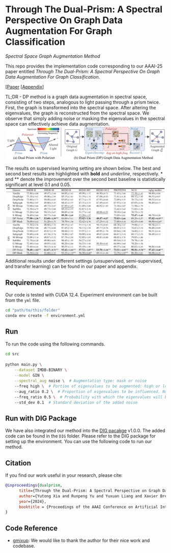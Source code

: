 # Through The Dual-Prism: A Spectral Perspective On Graph Data Augmentation For Graph Classification

*Spectral Space Graph Augmentation Method*

This repo provides the implementation code corresponding to our AAAI-25 paper entitled *Through The Dual-Prism: A Spectral Perspective On Graph Data Augmentation For Graph Classification*.

[[Paper](https://github.com/yu-rp/DualPrism/blob/main/assets/cr.pdf) [[Appendix](https://github.com/yu-rp/DualPrism/blob/main/assets/app.pdf)]

TL;DR - DP method is a graph data augmentation in spectral space, consisting of two steps, analogous to light passing through a prism twice. First, the graph is transformed into the spectral space. After altering the eigenvalues, the graph is reconstructed from the spectral space. We observe that simply adding noise or masking the eigenvalues in the spectral space can effectively achieve data augmentation.
![Framework of the proposed method.](assets/framework.png)

The results on supervised learning setting are shown below. The best and second best results are highlighted with **bold** and *underline*, respectively. * and ** denote the improvement over the second best baseline is statistically significant at level 0.1 and 0.05.
![Results.](assets/results.png) 
Additional results under different settings (unsupervised, semi-supervised, and transfer learning) can be found in our paper and appendix.


## Requirements
Our code is tested with CUDA 12.4. Experiment environment can be built from the `yml` file.
```sh
cd "path/to/this/folder"
conda env create -f environment.yml
```

## Run
To run the code using the following commands. 
```sh
cd src

python main.py \
    --dataset IMDB-BINARY \
    --model GIN \
    --spectral_aug noise \  # Augmentation type: mask or noise
    --freq high \  # Portion of eigenvalues to be augmented: high or low
    --aug_ratio 0.2 \  # Proportion of eigenvalues to be influenced. Number of influenced eigenvalues = Number of nodes * aug_ratio
    --freq_ratio 0.5 \  # Probability with which the eigenvalues will be changed
    --std_dev 0.1  # Standard deviation of the added noise
```

## Run with DIG Package
We have also integrated our method into the [DIG pacakge](https://github.com/divelab/DIG) v1.0.0. The added code can be found in the `DIG` folder. Please refer to the DIG package for setting up the environment. You can use the following code to run our method. 

## Citation

If you find our work useful in your research, please cite:
```bibtex
@inproceedings{dualprism,
      title={Through the Dual-Prism: A Spectral Perspective on Graph Data Augmentation for Graph Classification}, 
      author={Yutong Xia and Runpeng Yu and Yuxuan Liang and Xavier Bresson and Xinchao Wang and Roger Zimmermann},
      year={2024},
      booktitle = {Proceedings of the AAAI Conference on Artificial Intelligence}
}
```

## Code Reference

- [gmixup](https://github.com/ahxt/g-mixup): We would like to thank the author for their nice work and codebase.
